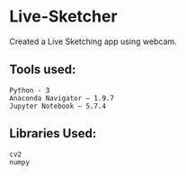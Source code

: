 # Live-Sketcher
Created a Live Sketching app using webcam.
<h2>Tools used:</h2>

    Python - 3
    Anaconda Navigator – 1.9.7
    Jupyter Notebook – 5.7.4

<h2>Libraries Used:</h2>

    cv2
    numpy
